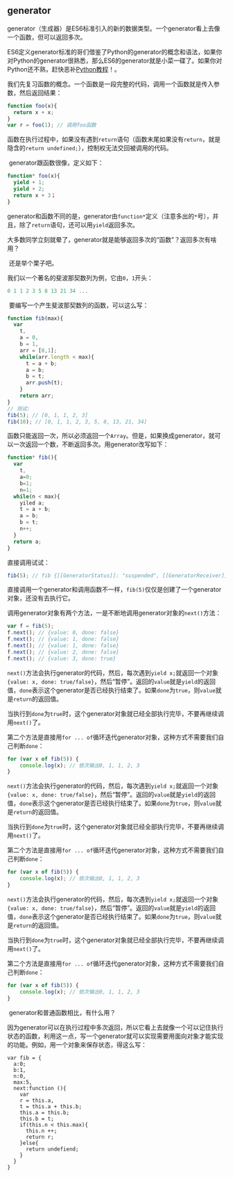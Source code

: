 ## generator

​	generator（生成器）是ES6标准引入的新的数据类型。一个generator看上去像一个函数，但可以返回多次。

​	ES6定义generator标准的哥们借鉴了Python的generator的概念和语法，如果你对Python的generator很熟悉，那么ES6的generator就是小菜一碟了。如果你对Python还不熟，赶快恶补[Python教程](http://www.liaoxuefeng.com/wiki/0014316089557264a6b348958f449949df42a6d3a2e542c000/0014317799226173f45ce40636141b6abc8424e12b5fb27000)！。

​	我们先复习函数的概念。一个函数是一段完整的代码，调用一个函数就是传入参数，然后返回结果：

```javascript
function foo(x){
  return x + x;
}
var r = foo(1); // 调用foo函数
```

​	函数在执行过程中，如果没有遇到`return`语句（函数末尾如果没有`return`，就是隐含的`return undefined;`），控制权无法交回被调用的代码。

​	generator跟函数很像，定义如下：

```javascript
function* foo(x){
  yield + 1;
  yield + 2;
  return x + 3；
}
```

​	generator和函数不同的是，generator由`function*`定义（注意多出的`*`号），并且，除了`return`语句，还可以用`yield`返回多次。

​	大多数同学立刻就晕了，generator就是能够返回多次的“函数”？返回多次有啥用？

​	还是举个栗子吧。

​	我们以一个著名的斐波那契数列为例，它由`0`，`1`开头：

```javascript
0 1 1 2 3 5 8 13 21 34 ...
```

​	要编写一个产生斐波那契数列的函数，可以这么写：

```javascript
function fib(max){
  var 
  	t,
  	a = 0,
  	b = 1,
  	arr = [0,1];
  	while(arr.length < max){
      t = a + b;
      a = b;
      b = t;
      arr.push(t);
  	}
  	return arr;
}
// 测试:
fib(5); // [0, 1, 1, 2, 3]
fib(10); // [0, 1, 1, 2, 3, 5, 8, 13, 21, 34]
```

​	函数只能返回一次，所以必须返回一个`Array`。但是，如果换成generator，就可以一次返回一个数，不断返回多次。用generator改写如下：

```javascript
function* fib(){
  var 
  	t,
  	a=0;
  	b=1;
  	n=1;
  while(n < max){
    yiled a;
    t = a + b;
    a = b;
    b = t;
    n++;
  }
  return a;
}
```

直接调用试试：

```javascript
fib(5); // fib {[[GeneratorStatus]]: "suspended", [[GeneratorReceiver]]: Window}
```

​	直接调用一个generator和调用函数不一样，`fib(5)`仅仅是创建了一个generator对象，还没有去执行它。

​	调用generator对象有两个方法，一是不断地调用generator对象的`next()`方法：

```javascript
var f = fib(5);
f.next(); // {value: 0, done: false}
f.next(); // {value: 1, done: false}
f.next(); // {value: 1, done: false}
f.next(); // {value: 2, done: false}
f.next(); // {value: 3, done: true}
```

​	`next()`方法会执行generator的代码，然后，每次遇到`yield x;`就返回一个对象`{value: x, done: true/false}`，然后“暂停”。返回的`value`就是`yield`的返回值，`done`表示这个generator是否已经执行结束了。如果`done`为`true`，则`value`就是`return`的返回值。

​	当执行到`done`为`true`时，这个generator对象就已经全部执行完毕，不要再继续调用`next()`了。

​	第二个方法是直接用`for ... of`循环迭代generator对象，这种方式不需要我们自己判断`done`：

```javascript
for (var x of fib(5)) {
    console.log(x); // 依次输出0, 1, 1, 2, 3
}
```

​	`next()`方法会执行generator的代码，然后，每次遇到`yield x;`就返回一个对象`{value: x, done: true/false}`，然后“暂停”。返回的`value`就是`yield`的返回值，`done`表示这个generator是否已经执行结束了。如果`done`为`true`，则`value`就是`return`的返回值。

​	当执行到`done`为`true`时，这个generator对象就已经全部执行完毕，不要再继续调用`next()`了。

​	第二个方法是直接用`for ... of`循环迭代generator对象，这种方式不需要我们自己判断`done`：

```javascript
for (var x of fib(5)) {
    console.log(x); // 依次输出0, 1, 1, 2, 3
}
```

​	`next()`方法会执行generator的代码，然后，每次遇到`yield x;`就返回一个对象`{value: x, done: true/false}`，然后“暂停”。返回的`value`就是`yield`的返回值，`done`表示这个generator是否已经执行结束了。如果`done`为`true`，则`value`就是`return`的返回值。

​	当执行到`done`为`true`时，这个generator对象就已经全部执行完毕，不要再继续调用`next()`了。

​	第二个方法是直接用`for ... of`循环迭代generator对象，这种方式不需要我们自己判断`done`：

```javascript
for (var x of fib(5)) {
    console.log(x); // 依次输出0, 1, 1, 2, 3
}
```

​	generator和普通函数相比，有什么用？

​	因为generator可以在执行过程中多次返回，所以它看上去就像一个可以记住执行状态的函数，利用这一点，写一个generator就可以实现需要用面向对象才能实现的功能。例如，用一个对象来保存状态，得这么写：

```
var fib = {
  a:0;
  b:1,
  n:0,
  max:5,
  next:function (){
    var 
    r = this.a,
    t = this.a + this.b;
    this.a = this.b;
    this.b = t;
    if(this.n < this.max){
      this.n ++;
      return r;
    }else{
      return undefiend;
    }
  }
}
```

